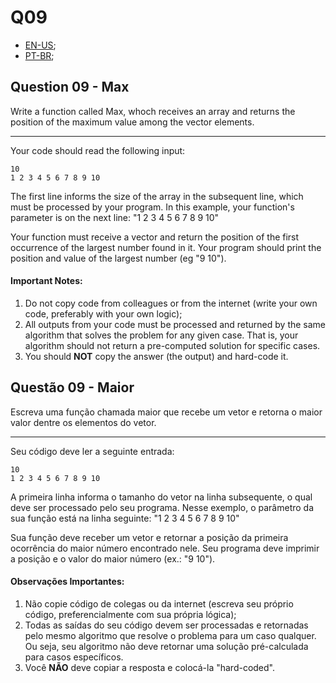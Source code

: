 # Q09

- [EN-US](#question-09---max);
- [PT-BR](#questão-09---maior);

## Question 09 - Max

Write a function called Max, whoch receives an array and returns the position of the maximum value among the vector elements.

<hr>

Your code should read the following input:

```
10
1 2 3 4 5 6 7 8 9 10
```

The first line informs the size of the array in the subsequent line, which must be processed by your program. In this example, your function's parameter is on the next line: "1 2 3 4 5 6 7 8 9 10"

Your function must receive a vector and return the position of the first occurrence of the largest number found in it. Your program should print the position and value of the largest number (eg "9 10").

#### Important Notes:

1. Do not copy code from colleagues or from the internet (write your own code, preferably with your own logic);
2. All outputs from your code must be processed and returned by the same algorithm that solves the problem for any given case. That is, your algorithm should not return a pre-computed solution for specific cases.
3. You should **NOT** copy the answer (the output) and hard-code it.


## Questão 09 - Maior

Escreva uma função chamada maior que recebe um vetor e retorna o maior valor
dentre os elementos do vetor.

<hr>

Seu código deve ler a seguinte entrada:

```
10
1 2 3 4 5 6 7 8 9 10
```

A primeira linha informa o tamanho do vetor na linha subsequente, o qual deve ser processado pelo seu programa. Nesse exemplo, o parâmetro da sua função está na linha seguinte: "1 2 3 4 5 6 7 8 9 10"

Sua função deve receber um vetor e retornar a posição da primeira ocorrência do maior número encontrado nele. Seu programa deve imprimir a posição e o valor do maior número (ex.: "9 10").

#### Observações Importantes:

1. Não copie código de colegas ou da internet (escreva seu próprio código, preferencialmente com sua própria lógica);
2. Todas as saídas do seu código devem ser processadas e retornadas pelo mesmo algoritmo que resolve o problema para um caso qualquer. Ou seja, seu algoritmo não deve retornar uma solução pré-calculada para casos específicos.
3. Você **NÃO** deve copiar a resposta e colocá-la "hard-coded".
